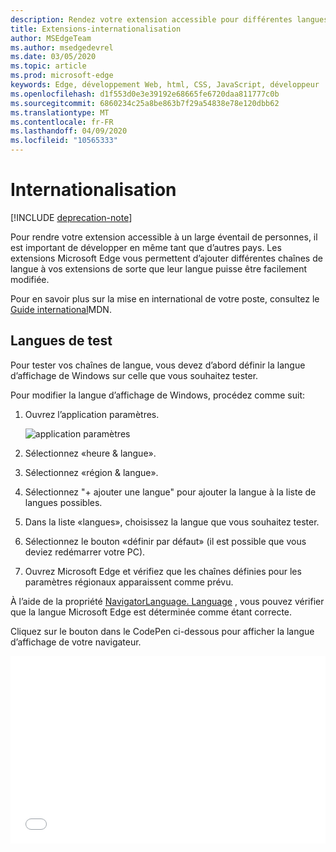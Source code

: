 ```yaml
---
description: Rendez votre extension accessible pour différentes langues et testez vos chaînes de langue grâce au Guide d’internationalisation.
title: Extensions-internationalisation
author: MSEdgeTeam
ms.author: msedgedevrel
ms.date: 03/05/2020
ms.topic: article
ms.prod: microsoft-edge
keywords: Edge, développement Web, html, CSS, JavaScript, développeur
ms.openlocfilehash: d1f553d0e3e39192e68665fe6720daa811777c0b
ms.sourcegitcommit: 6860234c25a8be863b7f29a54838e78e120dbb62
ms.translationtype: MT
ms.contentlocale: fr-FR
ms.lasthandoff: 04/09/2020
ms.locfileid: "10565333"
---
```

# Internationalisation  

[!INCLUDE [deprecation-note](../includes/deprecation-note.md)]  

Pour rendre votre extension accessible à un large éventail de personnes, il est important de développer en même tant que d’autres pays. Les extensions Microsoft Edge vous permettent d’ajouter différentes chaînes de langue à vos extensions de sorte que leur langue puisse être facilement modifiée.

Pour en savoir plus sur la mise en international de votre poste, consultez le [Guide international](https://developer.mozilla.org/Add-ons/WebExtensions/Internationalization)MDN.


## Langues de test

Pour tester vos chaînes de langue, vous devez d’abord définir la langue d’affichage de Windows sur celle que vous souhaitez tester.

Pour modifier la langue d’affichage de Windows, procédez comme suit:

1. Ouvrez l’application paramètres.

   ![application paramètres](./../media/loc-settings.png)
2. Sélectionnez «heure & langue».
3. Sélectionnez «région & langue».
4. Sélectionnez "+ ajouter une langue" pour ajouter la langue à la liste de langues possibles.
5. Dans la liste «langues», choisissez la langue que vous souhaitez tester.
6. Sélectionnez le bouton «définir par défaut» (il est possible que vous deviez redémarrer votre PC).
7. Ouvrez Microsoft Edge et vérifiez que les chaînes définies pour les paramètres régionaux apparaissent comme prévu.

À l’aide de la propriété [NavigatorLanguage. Language](https://developer.mozilla.org/docs/Web/API/NavigatorLanguage/language) , vous pouvez vérifier que la langue Microsoft Edge est déterminée comme étant correcte.

Cliquez sur le bouton dans le CodePen ci-dessous pour afficher la langue d’affichage de votre navigateur.

<iframe height='300' scrolling='no' title='Obtention des paramètres régionaux' src='//codepen.io/MSEdgeDev/embed/VaRWwR/?height=300&theme-id=23761&default-tab=result&embed-version=2&editable=true' frameborder='no' allowtransparency='true' allowfullscreen='true' style='width: 100%;'><a href='https://codepen.io/MSEdgeDev/pen/VaRWwR/'> </a> Pour plus d’MSEdgeDev ( <a href='http://codepen.io/MSEdgeDev'> @MSEdgeDev </a> ) sur <a href='http://codepen.io'> CodePen </a> , voir Pen Get.
</iframe>
